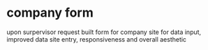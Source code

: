 # company form
upon surpervisor request built form for company site for data input, improved data site entry, responsiveness and overall aesthetic
